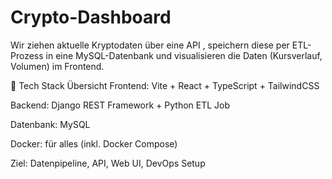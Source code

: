 # Crypto-Dashboard
Wir ziehen aktuelle Kryptodaten über eine API , speichern diese per ETL-Prozess in eine MySQL-Datenbank und visualisieren die Daten (Kursverlauf, Volumen) im Frontend.

🧱 Tech Stack Übersicht
Frontend: Vite + React + TypeScript + TailwindCSS

Backend: Django REST Framework + Python ETL Job

Datenbank: MySQL

Docker: für alles (inkl. Docker Compose)

Ziel: Datenpipeline, API, Web UI, DevOps Setup
